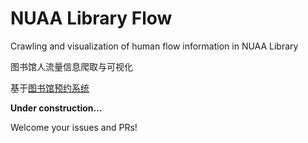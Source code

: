 # NUAA Library Flow

Crawling and visualization of human flow information in NUAA Library

图书馆人流量信息爬取与可视化

基于[图书馆预约系统](http://kjcx.nuaa.edu.cn)

**Under construction...**  

Welcome your issues and PRs!  
